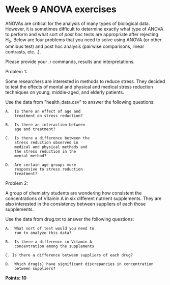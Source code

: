 # Week 9 ANOVA exercises

ANOVAs are critical for the analysis of many types of biological data. However, it is sometimes difficult to determine exactly what type of ANOVA to perform and what sort of *post hoc* tests are appropriate after rejecting H<sub>o</sub>. Below are four problems that you need to solve using ANOVA (or other omnibus test) and post hoc analysis (pairwise comparisons, linear contrasts, etc...). 

Please provide your .r commands, results and interpretations.

Problem 1:

Some researchers are interested in methods to reduce stress. They decided to test the effects of mental and physical and medical stress reduction techniques on young, middle-aged, and elderly patients.

Use the data from "health_data.csv" to answer the following questions:

	A. 	Is there an effect of age and 	
		treatment on stress reduction? 
	
	B. 	Is there an interaction between 
		age and treatment?
	
	C. 	Is there a difference between the 
		stress reduction observed in 
		medical and physical methods and 
		the stress reduction in the 
		mental method?
		
	D. 	Are certain age groups more 
		responsive to stress reduction 
		treatment?


Problem 2: 

A group of chemistry students are wondering how consistent the concentrations of Vitamin A in six different nutrient supplements. They are also interested in the consistency between suppliers of each those supplements. 

Use the data from drug.txt to answer the following questions:

	A. 	What sort of test would you need to 
		run to analyze this data?
		
	B. 	Is there a difference in Vitamin A
		concentration among the supplements
	
	C. Is there a difference between suppliers of each drug?
	
	D. 	Which drug(s) have significant discrepancies in concentration
		between suppliers?



**Points: 10**
